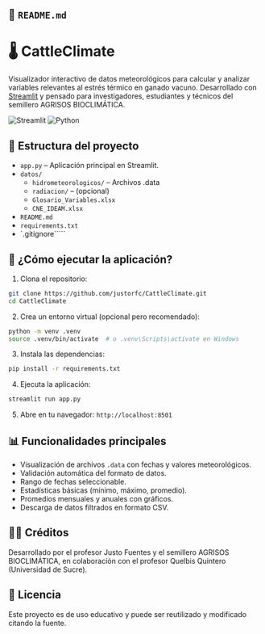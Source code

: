 ## 📘 `README.md`

# 🌡️ CattleClimate

Visualizador interactivo de datos meteorológicos para calcular y analizar variables relevantes al estrés térmico en ganado vacuno. Desarrollado con [Streamlit](https://streamlit.io/) y pensado para investigadores, estudiantes y técnicos del semillero AGRISOS BIOCLIMÁTICA.

![Streamlit](https://img.shields.io/badge/Built%20with-Streamlit-red?style=for-the-badge&logo=streamlit)
![Python](https://img.shields.io/badge/Python-3.13-blue?style=for-the-badge&logo=python)

## 📂 Estructura del proyecto

- `app.py` – Aplicación principal en Streamlit.
- `datos/`
  - `hidrometeorologicos/` – Archivos .data
  - `radiacion/` – (opcional)
  - `Glosario_Variables.xlsx`
  - `CNE_IDEAM.xlsx`
- `README.md`
- `requirements.txt`
- `.gitignore`````

## 🚀 ¿Cómo ejecutar la aplicación?

1. Clona el repositorio:

```bash
git clone https://github.com/justorfc/CattleClimate.git
cd CattleClimate
````

2. Crea un entorno virtual (opcional pero recomendado):

```bash
python -m venv .venv
source .venv/bin/activate  # o .venv\Scripts\activate en Windows
```

3. Instala las dependencias:

```bash
pip install -r requirements.txt
```

4. Ejecuta la aplicación:

```bash
streamlit run app.py
```

5. Abre en tu navegador: `http://localhost:8501`

## 📊 Funcionalidades principales

* Visualización de archivos `.data` con fechas y valores meteorológicos.
* Validación automática del formato de datos.
* Rango de fechas seleccionable.
* Estadísticas básicas (mínimo, máximo, promedio).
* Promedios mensuales y anuales con gráficos.
* Descarga de datos filtrados en formato CSV.

## 🧑‍💻 Créditos

Desarrollado por el profesor Justo Fuentes y el semillero AGRISOS BIOCLIMÁTICA, en colaboración con el profesor Quelbis Quintero (Universidad de Sucre).

## 📝 Licencia

Este proyecto es de uso educativo y puede ser reutilizado y modificado citando la fuente.

